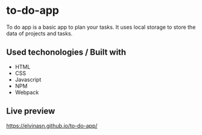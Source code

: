 # to-do-app

To do app is a basic app to plan your tasks. It uses local storage to store the data of projects and tasks.

## Used techonologies  / Built with
- HTML
- CSS
- Javascript
- NPM
- Webpack

## Live preview
https://elvinasn.github.io/to-do-app/

